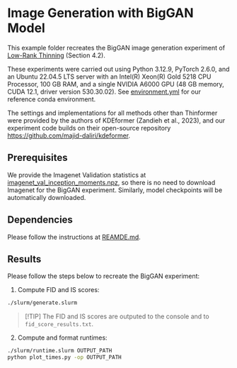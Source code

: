 # Image Generation with BigGAN Model

This example folder recreates the BigGAN image generation experiment of [Low-Rank Thinning](https://arxiv.org/pdf/2502.12063) (Section 4.2).

These experiments were carried out using Python 3.12.9, PyTorch 2.6.0, and an Ubuntu 22.04.5 LTS server with an Intel(R) Xeon(R) Gold 5218 CPU Processor, 100 GB RAM, and a single NVIDIA A6000 GPU (48 GB memory, CUDA 12.1, driver version 530.30.02). See [environment.yml](./environment.yml) for our reference conda environment.

The settings and implementations for all methods other than Thinformer were provided by the authors of KDEformer (Zandieh et al., 2023), and our experiment code builds on their open-source repository https://github.com/majid-daliri/kdeformer.

## Prerequisites

We provide the Imagenet Validation statistics at [imagenet_val_inception_moments.npz](./imagenet_val_inception_moments.npz), so there is no need to download Imagenet for the BigGAN experiment. Similarly, model checkpoints will be automatically downloaded.

## Dependencies

Please follow the instructions at [REAMDE.md](../t2t/README.md#dependencies).

## Results

Please follow the steps below to recreate the BigGAN experiment:

1. Compute FID and IS scores:

```bash
./slurm/generate.slurm
```

> \[!TIP\]
> The FID and IS scores are outputed to the console and to `fid_score_results.txt`.

2. Compute and format runtimes:
```bash
./slurm/runtime.slurm OUTPUT_PATH
python plot_times.py -op OUTPUT_PATH
```
